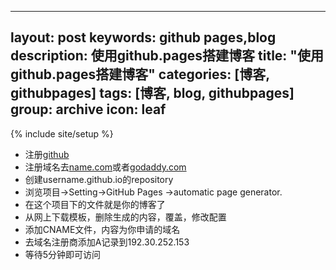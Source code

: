 
---
layout: post
keywords: github pages,blog
description: 使用github.pages搭建博客
title: "使用github.pages搭建博客"
categories: [博客, githubpages]
tags: [博客, blog, githubpages]
group: archive
icon: leaf
---
{% include site/setup %}

 - 注册[github][1]
 - 注册域名去[name.com][2]或者[godaddy.com][3]
 - 创建username.github.io的repository
 - 浏览项目->Setting->GitHub Pages ->automatic page generator.
 - 在这个项目下的文件就是你的博客了
 - 从网上下载模板，删除生成的内容，覆盖，修改配置
 - 添加CNAME文件，内容为你申请的域名
 - 去域名注册商添加A记录到192.30.252.153
 - 等待5分钟即可访问


  [1]: https://github.com
  [2]: http://name.com
  [3]: http://godaddy.com